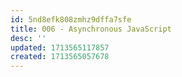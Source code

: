 ```yaml
---
id: 5nd8efk808zmhz9dffa7sfe
title: 006 - Asynchronous JavaScript
desc: ''
updated: 1713565117857
created: 1713565057678
---
```

